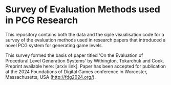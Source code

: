 # Survey of Evaluation Methods used in PCG Research

This repository contains both the data and the siple visualisation code for a survey of the evaluation methods used in research papers that introduced a novel PCG system for generating game levels.

This survey formed the basis of paper titled 'On the Evaluation of Procedural Level Generation Systems' by Withington, Tokarchuk and Cook. Preprint available here: [arxiv link]. Paper has been accepted for publication at the 2024 Foundations of Digital Games conference in Worcester, Massachusetts, USA (http://fdg2024.org/).

